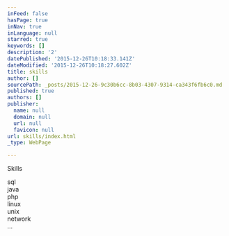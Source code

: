 ```yaml
---
inFeed: false
hasPage: true
inNav: true
inLanguage: null
starred: true
keywords: []
description: '2'
datePublished: '2015-12-26T10:18:33.141Z'
dateModified: '2015-12-26T10:18:27.602Z'
title: skills
author: []
sourcePath: _posts/2015-12-26-9c30b6cc-8b03-4307-9314-ca343f6fb6c0.md
published: true
authors: []
publisher:
  name: null
  domain: null
  url: null
  favicon: null
url: skills/index.html
_type: WebPage

---
```

Skills

sql  
java  
php  
linux  
unix  
network  
...